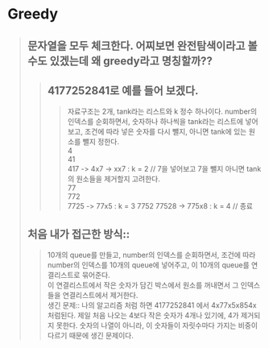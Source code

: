 # Greedy 

> ## 문자열을 모두 체크한다. 어찌보면 완전탐색이라고 볼 수도 있겠는데 왜 greedy라고 명칭할까??
>> ## 4177252841로 예를 들어 보겠다. 
>>> 자료구조는 2개, tank라는 리스트와 k 정수 하나이다.
>>> number의 인덱스를 순회하면서, 숫자하나 하나씩을 tank라는 리스트에 넣어보고, 조건에 따라 넣은 숫자를 다시 뺄지, 아니면 tank에 있는 원소를 뺄지 정한다.  
>>> 4  
>>> 41  
>>> 417 -> 4x7 -> xx7 : k = 2 // 7을 넣어보고 7을 뺄지 아니면 tank의 원소들을 제거할지 고려한다.   
>>> 77  
>>> 772  
>>> 7725  -> 77x5 : k = 3 
>>> 7752
>>> 77528 -> 775x8 : k = 4 // 종료  
>>> 
> ## 처음 내가 접근한 방식::
>> 10개의 queue를 만들고, number의 인덱스를 순회하면서, 조건에 따라 number의 인덱스를 10개의 queue에 넣어주고, 이 10개의 queue를 연결리스트로 묶어준다.  
>> 이 연결리스트에서 작은 숫자가 담긴 박스에서 원소를 꺼내면서 그 인덱스들을 연결리스트에서 제거한다.   
>> 생긴 문제::
>> 나의 알고리즘 처럼 하면 4177252841 에서 4x77x5x854x 처럼된다. 
>> 제일 처음 나오는 4보다 작은 숫자가 4개나 있기에, 4가 제거되지 못한다. 숫자의 나열이 아니라, 이 숫자들이 자릿수마다 가지는 비중이 다르기 때문에 생긴 문제이다.  
>> 
